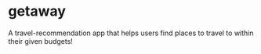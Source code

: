 # getaway
A travel-recommendation app that helps users find places to travel to within their given budgets!
